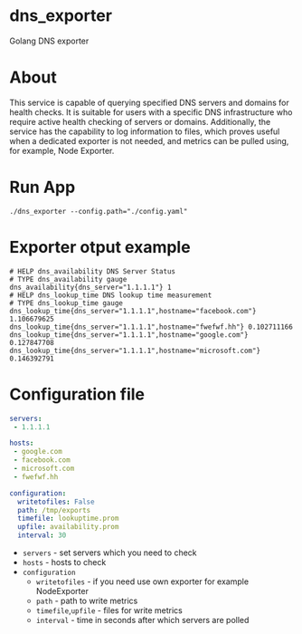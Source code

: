 # dns_exporter
Golang DNS exporter

# About
This service is capable of querying specified DNS servers and domains for health checks. It is suitable for users with a specific DNS infrastructure who require active health checking of servers or domains. Additionally, the service has the capability to log information to files, which proves useful when a dedicated exporter is not needed, and metrics can be pulled using, for example, Node Exporter.

# Run App
```
./dns_exporter --config.path="./config.yaml"
```

# Exporter otput example
```prometheus
# HELP dns_availability DNS Server Status
# TYPE dns_availability gauge
dns_availability{dns_server="1.1.1.1"} 1
# HELP dns_lookup_time DNS lookup time measurement
# TYPE dns_lookup_time gauge
dns_lookup_time{dns_server="1.1.1.1",hostname="facebook.com"} 1.106679625
dns_lookup_time{dns_server="1.1.1.1",hostname="fwefwf.hh"} 0.102711166
dns_lookup_time{dns_server="1.1.1.1",hostname="google.com"} 0.127847708
dns_lookup_time{dns_server="1.1.1.1",hostname="microsoft.com"} 0.146392791
```
# Configuration file
```yaml
servers:
 - 1.1.1.1

hosts:
 - google.com
 - facebook.com
 - microsoft.com
 - fwefwf.hh

configuration:
  writetofiles: False
  path: /tmp/exports
  timefile: lookuptime.prom
  upfile: availability.prom
  interval: 30
```
 * `servers` - set servers which you need to check 
 * `hosts` - hosts to check
 * `configuration`
    * `writetofiles` - if you need use own exporter for example NodeExporter
    * `path` - path to write metrics
    * `timefile`,`upfile` - files for write metrics
    * `interval` - time in seconds after which servers are polled 
